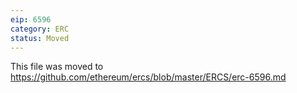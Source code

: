 ```yaml
---
eip: 6596
category: ERC
status: Moved
---
```


This file was moved to https://github.com/ethereum/ercs/blob/master/ERCS/erc-6596.md
